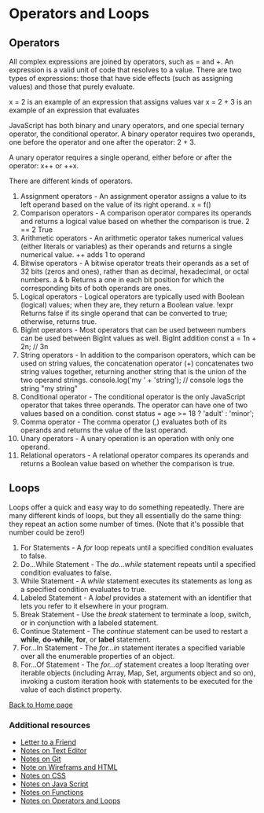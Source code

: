 # Operators and Loops

## Operators

All complex expressions are joined by operators, such as = and +. An expression is a valid unit of code that resolves to a value. There are two types of expressions: those that have side effects (such as assigning values) and those that purely evaluate.  

x = 2 is an example of an expression that assigns values
var x = 2 + 3 is an example of an expression that evaluates

JavaScript has both binary and unary operators, and one special ternary operator, the conditional operator. A binary operator requires two operands, one before the operator and one after the operator: 2 + 3.

A unary operator requires a single operand, either before or after the operator: x++ or ++x.

There are different kinds of operators.

1. Assignment operators - An assignment operator assigns a value to its left operand based on the value of its right operand. x = f()
2. Comparison operators - A comparison operator compares its operands and returns a logical value based on whether the comparison is true. 2 == 2 True
3. Arithmetic operators - An arithmetic operator takes numerical values (either literals or variables) as their operands and returns a single numerical value. ++ adds 1 to operand  
4. Bitwise operators - A bitwise operator treats their operands as a set of 32 bits (zeros and ones), rather than as decimal, hexadecimal, or octal numbers. a & b	Returns a one in each bit position for which the corresponding bits of both operands are ones.
5. Logical operators - Logical operators are typically used with Boolean (logical) values; when they are, they return a Boolean value. !expr	Returns false if its single operand that can be converted to true; otherwise, returns true.
6. BigInt operators - Most operators that can be used between numbers can be used between BigInt values as well. BigInt addition  const a = 1n + 2n; // 3n
7. String operators - In addition to the comparison operators, which can be used on string values, the concatenation operator (+) concatenates two string values together, returning another string that is the union of the two operand strings. console.log('my ' + 'string'); // console logs the string "my string"
8. Conditional operator - The conditional operator is the only JavaScript operator that takes three operands. The operator can have one of two values based on a condition. const status = age >= 18 ? 'adult' : 'minor';
9. Comma operator - The comma operator (,) evaluates both of its operands and returns the value of the last operand.  
10. Unary operators - A unary operation is an operation with only one operand.  
11. Relational operators - A relational operator compares its operands and returns a Boolean value based on whether the comparison is true.

## Loops

Loops offer a quick and easy way to do something repeatedly. There are many different kinds of loops, but they all essentially do the same thing: they repeat an action some number of times. (Note that it's possible that number could be zero!)  

1. For Statements - A *for* loop repeats until a specified condition evaluates to false.
2. Do...While Statement - The *do...while* statement repeats until a specified condition evaluates to false.
3. While Statement - A *while* statement executes its statements as long as a specified condition evaluates to true.
4. Labeled Statement - A *label* provides a statement with an identifier that lets you refer to it elsewhere in your program.
5. Break Statement - Use the *break* statement to terminate a loop, switch, or in conjunction with a labeled statement.
6. Continue Statement - The *continue* statement can be used to restart a **while**, **do-while**, **for**, or **label** statement.
7. For...In Statement - The *for...in* statement iterates a specified variable over all the enumerable properties of an object.
8. For...Of Statement - The *for...of* statement creates a loop Iterating over iterable objects (including Array, Map, Set, arguments object and so on), invoking a custom iteration hook with statements to be executed for the value of each distinct property.

[Back to Home page](/README.md)

### Additional resources

- [Letter to a Friend](/SummeryForAFriend.md)
- [Notes on Text Editor](/TextEditorCommand.md)
- [Notes on Git](/GitNotes.md)
- [Note on Wireframs and HTML](/WireframeHTML.md)
- [Notes on CSS](/CSSnotes.md)
- [Notes on Java Script](/js1.md)
- [Notes on Functions](/NotesOnFunctions.md)
- [Notes on Operators and Loops](/OperatorsLoops.md)
